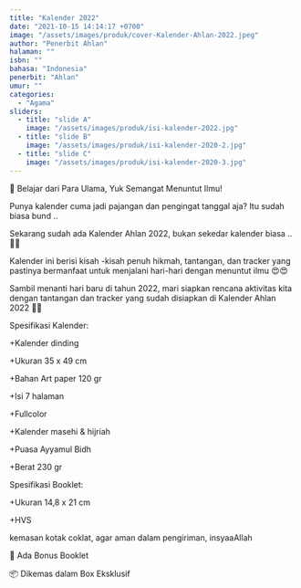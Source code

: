```yaml
---
title: "Kalender 2022"
date: "2021-10-15 14:14:17 +0700"
image: "/assets/images/produk/cover-Kalender-Ahlan-2022.jpeg"
author: "Penerbit Ahlan"
halaman: ""
isbn: ""
bahasa: "Indonesia"
penerbit: "Ahlan"
umur: ""
categories: 
  - "Agama"
sliders: 
  - title: "slide A"
    image: "/assets/images/produk/isi-kalender-2022.jpg"
  - title: "slide B"
    image: "/assets/images/produk/isi-kalender-2020-2.jpg"
  - title: "slide C"
    image: "/assets/images/produk/isi-kalender-2020-3.jpg"
---
```


📌 Belajar dari Para Ulama, Yuk Semangat Menuntut Ilmu! 



Punya kalender cuma jadi pajangan dan pengingat tanggal aja? Itu sudah biasa bund .. 



Sekarang sudah ada Kalender Ahlan 2022, bukan sekedar kalender biasa .. 📆📆



Kalender ini berisi kisah -kisah penuh hikmah, tantangan, dan tracker yang pastinya bermanfaat untuk menjalani hari-hari dengan menuntut ilmu 😍😍



Sambil menanti hari baru di tahun 2022, mari siapkan rencana aktivitas kita dengan tantangan dan tracker yang sudah disiapkan di Kalender Ahlan 2022 🥰🥰



Spesifikasi Kalender:

+Kalender dinding

+Ukuran 35 x 49 cm

+Bahan Art paper 120 gr

+Isi 7 halaman

+Fullcolor

+Kalender masehi & hijriah

+Puasa Ayyamul Bidh

+Berat 230 gr



Spesifikasi Booklet:

+Ukuran 14,8 x 21 cm

+HVS



kemasan kotak coklat, agar aman dalam pengiriman, insyaaAllah



💝 Ada Bonus Booklet

📦 Dikemas dalam Box Eksklusif
